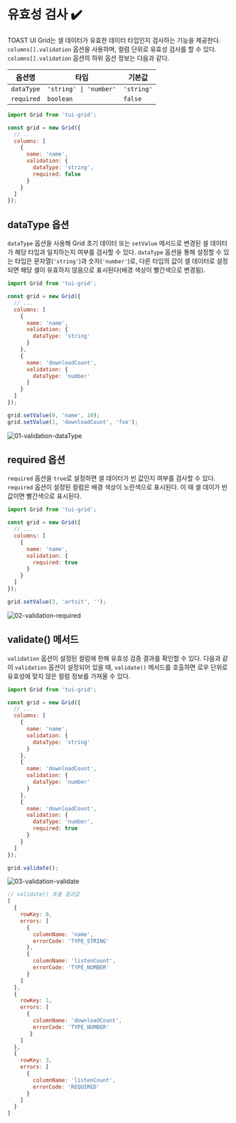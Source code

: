 # 유효성 검사 ✔️

TOAST UI Grid는 셀 데이터가 유효한 데이터 타입인지 검사하는 기능을 제공한다. `columns[].validation` 옵션을 사용하며, 컬럼 단위로 유효성 검사를 할 수 있다. `columns[].validation` 옵션의 하위 옵션 정보는 다음과 같다.

| 옵션명 | 타입 | 기본값 |
| --- | --- | --- |
| `dataType` | `'string' \| 'number'` | `'string'` |
| `required` | `boolean` | `false` |

```js
import Grid from 'tui-grid';

const grid = new Grid({
  // ...
  columns: [
    {
      name: 'name',
      validation: {
        dataType: 'string',
        required: false
      }
    }
  ]
});
```

## dataType 옵션

`dataType` 옵션을 사용해 Grid 초기 데이터 또는 `setValue` 메서드로 변경된 셀 데이터가 해당 타입과 일치하는지 여부를 검사할 수 있다. `dataType` 옵션을 통해 설정할 수 있는 타입은 문자열(`'string'`)과 숫자(`'number'`)로, 다른 타입의 값이 셀 데이터로 설정되면 해당 셀이 유효하지 않음으로 표시된다(배경 색상이 빨간색으로 변경됨).

```js
import Grid from 'tui-grid';

const grid = new Grid({
  // ...
  columns: [
    {
      name: 'name',
      validation: {
        dataType: 'string'
      }
    },
    {
      name: 'downloadCount',
      validation: {
        dataType: 'number'
      }
    }
  ]
});

grid.setValue(0, 'name', 10);
grid.setValue(1, 'downloadCount', 'foo');
```
![01-validation-dataType](https://user-images.githubusercontent.com/18183560/61283083-81ec0480-a7f7-11e9-9d57-07f729d6346b.png)

## required 옵션

`required` 옵션을 `true`로 설정하면 셀 데이터가 빈 값인지 여부를 검사할 수 있다. `required` 옵션이 설정된 컬럼은 배경 색상이 노란색으로 표시된다. 이 때 셀 데이가 빈 값이면 빨간색으로 표시된다.

```js
import Grid from 'tui-grid';

const grid = new Grid({
  // ...
  columns: [
    {
      name: 'name',
      validation: {
        required: true
      }
    }
  ]
});

grid.setValue(3, 'artsit', '');
```
![02-validation-required](https://user-images.githubusercontent.com/18183560/61283084-81ec0480-a7f7-11e9-9e82-715f8da22ecd.png)

## validate() 메서드

`validation` 옵션이 설정된 컬럼에 한해 유효성 검증 결과를 확인할 수 있다. 다음과 같이 `validation` 옵션이 설정되어 있을 때,  `validate()` 메서드를 호출하면 로우 단위로 유효성에 맞지 않은 컬럼 정보를 가져올 수 있다.

```js
import Grid from 'tui-grid';

const grid = new Grid({
  // ...
  columns: [
    {
      name: 'name',
      validation: {
        dataType: 'string'
      }
    },
    {
      name: 'downloadCount',
      validation: {
        dataType: 'number'
      }
    },
    {
      name: 'downloadCount',
      validation: {
        dataType: 'number',
        required: true
      }
    }
  ]
});

grid.validate();
```

![03-validation-validate](https://user-images.githubusercontent.com/18183560/61283085-81ec0480-a7f7-11e9-8ef2-d84aa1652649.png)

```js
// validate() 호출 결과값
[
  {
    rowKey: 0,
    errors: [
      {
        columnName: 'name',
        errorCode: 'TYPE_STRING'
      },
      {
        columnName: 'listenCount',
        errorCode: 'TYPE_NUMBER'
      }
    ]
  },
  {
    rowKey: 1,
    errors: [
      {
        columnName: 'downloadCount',
        errorCode: 'TYPE_NUMBER'
       }
    ]
  },
  {
    rowKey: 3,
    errors: [
      {
        columnName: 'listenCount',
        errorCode: 'REQUIRED'
      }
    ]
  }
]
```